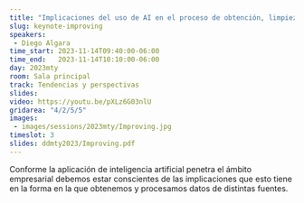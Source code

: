 ```yaml
---
title: "Implicaciones del uso de AI en el proceso de obtención, limpieza y transformación de datos, presentado por Improving"
slug: keynote-improving
speakers:
 - Diego Algara
time_start: 2023-11-14T09:40:00-06:00
time_end:   2023-11-14T10:10:00-06:00
day: 2023mty
room: Sala principal 
track: Tendencias y perspectivas
slides: 
video: https://youtu.be/pXLz6G03nlU
gridarea: "4/2/5/5"
images:
 - images/sessions/2023mty/Improving.jpg
timeslot: 3
slides: ddmty2023/Improving.pdf
---
```



Conforme la aplicación de inteligencia artificial penetra el ámbito empresarial debemos estar conscientes de las implicaciones que esto tiene en la forma en la que obtenemos y procesamos datos de distintas fuentes.
